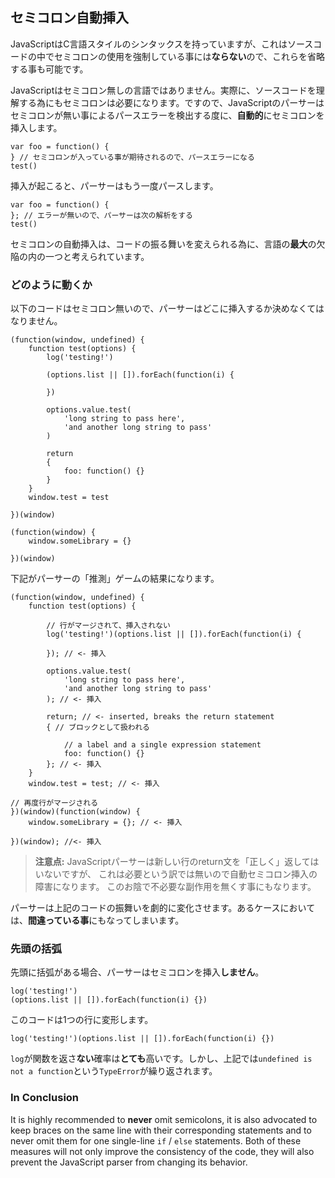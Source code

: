 ## セミコロン自動挿入

JavaScriptはC言語スタイルのシンタックスを持っていますが、これはソースコードの中でセミコロンの使用を強制している事には**ならない**ので、これらを省略する事も可能です。

JavaScriptはセミコロン無しの言語ではありません。実際に、ソースコードを理解する為にもセミコロンは必要になります。ですので、JavaScriptのパーサーはセミコロンが無い事によるパースエラーを検出する度に、**自動的**にセミコロンを挿入します。

    var foo = function() {
    } // セミコロンが入っている事が期待されるので、パースエラーになる
    test()

挿入が起こると、パーサーはもう一度パースします。

    var foo = function() {
    }; // エラーが無いので、パーサーは次の解析をする
    test()

セミコロンの自動挿入は、コードの振る舞いを変えられる為に、言語の**最大**の欠陥の内の一つと考えられています。

### どのように動くか

以下のコードはセミコロン無いので、パーサーはどこに挿入するか決めなくてはなりません。

    (function(window, undefined) {
        function test(options) {
            log('testing!')

            (options.list || []).forEach(function(i) {

            })

            options.value.test(
                'long string to pass here',
                'and another long string to pass'
            )

            return
            {
                foo: function() {}
            }
        }
        window.test = test

    })(window)

    (function(window) {
        window.someLibrary = {}

    })(window)

下記がパーサーの「推測」ゲームの結果になります。

    (function(window, undefined) {
        function test(options) {

            // 行がマージされて、挿入されない
            log('testing!')(options.list || []).forEach(function(i) {

            }); // <- 挿入

            options.value.test(
                'long string to pass here',
                'and another long string to pass'
            ); // <- 挿入

            return; // <- inserted, breaks the return statement
            { // ブロックとして扱われる

                // a label and a single expression statement
                foo: function() {} 
            }; // <- 挿入
        }
        window.test = test; // <- 挿入

    // 再度行がマージされる
    })(window)(function(window) {
        window.someLibrary = {}; // <- 挿入

    })(window); //<- 挿入

> **注意点:** JavaScriptパーサーは新しい行のreturn文を「正しく」返してはいないですが、
> これは必要という訳では無いので自動セミコロン挿入の障害になります。
> このお陰で不必要な副作用を無くす事にもなります。

パーサーは上記のコードの振舞いを劇的に変化させます。あるケースにおいては、**間違っている事**にもなってしまいます。

### 先頭の括弧

先頭に括弧がある場合、パーサーはセミコロンを挿入**しません**。

    log('testing!')
    (options.list || []).forEach(function(i) {})

このコードは1つの行に変形します。

    log('testing!')(options.list || []).forEach(function(i) {})

`log`が関数を返さ**ない**確率は**とても**高いです。しかし、上記では`undefined is not a function`という`TypeError`が繰り返されます。

### In Conclusion

It is highly recommended to **never** omit semicolons, it is also advocated to 
keep braces on the same line with their corresponding statements and to never omit 
them for one single-line `if` / `else` statements. Both of these measures will 
not only improve the consistency of the code, they will also prevent the 
JavaScript parser from changing its behavior.

